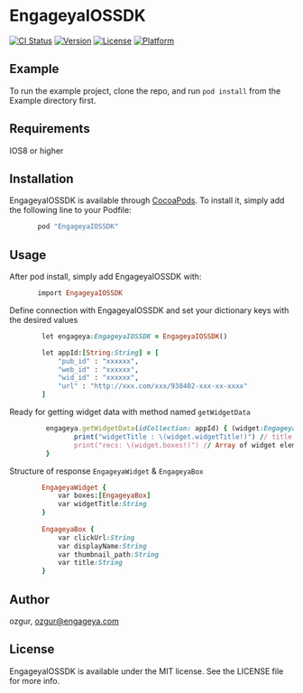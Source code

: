 # EngageyaIOSSDK

[![CI Status](http://img.shields.io/travis/ozgur/EngageyaIOSSDK.svg?style=flat)](https://travis-ci.org/ozgur/EngageyaIOSSDK)
[![Version](https://img.shields.io/cocoapods/v/EngageyaIOSSDK.svg?style=flat)](http://cocoapods.org/pods/EngageyaIOSSDK)
[![License](https://img.shields.io/cocoapods/l/EngageyaIOSSDK.svg?style=flat)](http://cocoapods.org/pods/EngageyaIOSSDK)
[![Platform](https://img.shields.io/cocoapods/p/EngageyaIOSSDK.svg?style=flat)](http://cocoapods.org/pods/EngageyaIOSSDK)

## Example

To run the example project, clone the repo, and run `pod install` from the Example directory first.

## Requirements

IOS8 or higher


## Installation

EngageyaIOSSDK is available through [CocoaPods](http://cocoapods.org). To install
it, simply add the following line to your Podfile:

```ruby
       pod "EngageyaIOSSDK"
```

## Usage

After pod install, simply add EngageyaIOSSDK with:

```ruby
       import EngageyaIOSSDK
```

Define connection with EngageyaIOSSDK and set your dictionary keys with the desired values

```ruby
        let engageya:EngageyaIOSSDK = EngageyaIOSSDK() 

        let appId:[String:String] = [
            "pub_id" : "xxxxxx",
            "web_id" : "xxxxxx",
            "wid_id" : "xxxxxx",
            "url" : "http://xxx.com/xxx/938402-xxx-xx-xxxx"
        ]
```

Ready for getting widget data with method named `getWidgetData`

```ruby
         engageya.getWidgetData(idCollection: appId) { (widget:EngageyaWidget) in
                print("widgetTitle : \(widget.widgetTitle!)") // title of the widget
                print("recs: \(widget.boxes!)") // Array of widget elements 
         }
```

Structure of response `EngageyaWidget` & `EngageyaBox`

```ruby
        EngageyaWidget {
            var boxes:[EngageyaBox]
            var widgetTitle:String
        }
        
        EngageyaBox {
            var clickUrl:String
            var displayName:String
            var thumbnail_path:String
            var title:String
        }
```

## Author

ozgur, ozgur@engageya.com

## License

EngageyaIOSSDK is available under the MIT license. See the LICENSE file for more info.
